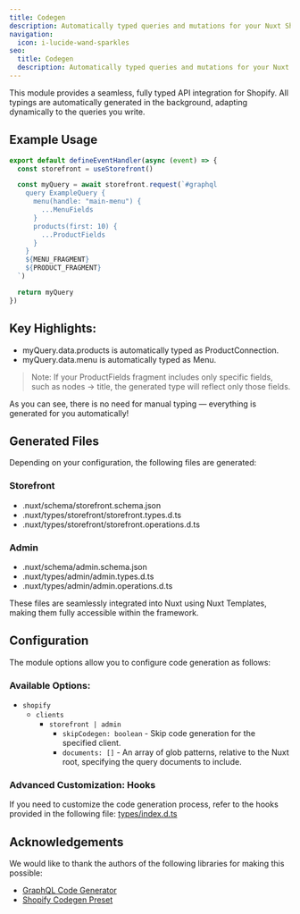 ```yaml
---
title: Codegen
description: Automatically typed queries and mutations for your Nuxt Shopify project
navigation:
  icon: i-lucide-wand-sparkles
seo:
  title: Codegen
  description: Automatically typed queries and mutations for your Nuxt Shopify project
---
```


This module provides a seamless, fully typed API integration for Shopify. All typings are automatically generated in the
background, adapting dynamically to the queries you write.

## Example Usage

```ts [~/server/api/example.ts]
export default defineEventHandler(async (event) => {
  const storefront = useStorefront()

  const myQuery = await storefront.request(`#graphql
    query ExampleQuery {
      menu(handle: "main-menu") {
        ...MenuFields
      }
      products(first: 10) {
        ...ProductFields
      }
    }
    ${MENU_FRAGMENT}
    ${PRODUCT_FRAGMENT}
  `)

  return myQuery
})
```

## Key Highlights:

- myQuery.data.products is automatically typed as ProductConnection.
- myQuery.data.menu is automatically typed as Menu.

> Note: If your ProductFields fragment includes only specific fields, such as nodes -> title, the generated type will
> reflect only those fields.

As you can see, there is no need for manual typing — everything is generated for you automatically!

## Generated Files

Depending on your configuration, the following files are generated:

### Storefront

- .nuxt/schema/storefront.schema.json
- .nuxt/types/storefront/storefront.types.d.ts
- .nuxt/types/storefront/storefront.operations.d.ts

### Admin

- .nuxt/schema/admin.schema.json
- .nuxt/types/admin/admin.types.d.ts
- .nuxt/types/admin/admin.operations.d.ts

These files are seamlessly integrated into Nuxt using Nuxt Templates, making them fully accessible within the framework.

## Configuration

The module options allow you to configure code generation as follows:

### Available Options:

- `shopify`
  - `clients`
    - `storefront | admin`
      - `skipCodegen: boolean` - Skip code generation for the specified client.
      - `documents: []` - An array of glob patterns, relative to the Nuxt root, specifying the query documents to
      include.

### Advanced Customization: Hooks

If you need to customize the code generation process, refer to the hooks provided in the following file:
[types/index.d.ts](https://github.com/nuxt-modules/shopify/blob/main/src/types/index.d.ts)

## Acknowledgements

We would like to thank the authors of the following libraries for making this possible:

- [GraphQL Code Generator](https://the-guild.dev/graphql/codegen)
- [Shopify Codegen Preset](https://github.com/Shopify/shopify-app-js/tree/main/packages/api-clients/api-codegen-preset)
